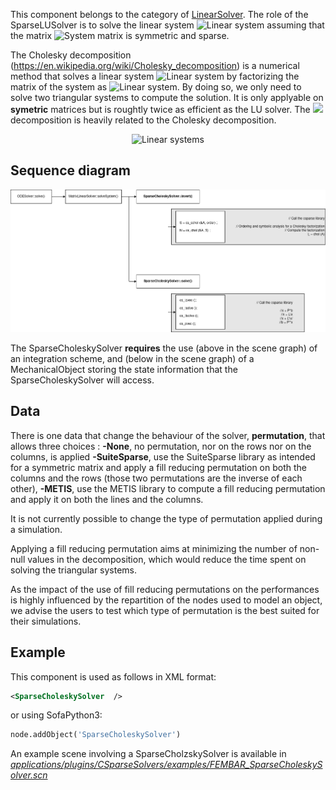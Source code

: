 This component belongs to the category of [LinearSolver](https://www.sofa-framework.org/community/doc/main-principles/system-resolution/linear-solvers/). The role of the SparseLUSolver is to solve the linear system <img class="latex" src="https://latex.codecogs.com/png.latex?\mathbf{A}x=b" title="Linear system" /> assuming that the matrix <img class="latex" src="https://latex.codecogs.com/png.latex?\mathbf{A}" title="System matrix" /> is symmetric and sparse.

The Cholesky decomposition (https://en.wikipedia.org/wiki/Cholesky_decomposition) is a numerical method that solves a linear system <img class="latex" src="https://latex.codecogs.com/png.latex?\mathbf{A}x=b" title="Linear system" /> by factorizing the matrix of the system as <img class="latex" src="https://latex.codecogs.com/png.latex?\mathbf{LL^T}" title="Linear system" />. By doing so, we only need to solve two triangular systems to compute the solution. It is only applyable on **symetric** matrices but is roughtly twice as efficient as the LU solver. The <img class="latex" src="https://latex.codecogs.com/png.latex?\mathbf{LDL^T}" /> decomposition is heavily related to the Cholesky decomposition.

<div align="center">
<img class="latex" src="https://latex.codecogs.com/png.latex?\begin{cases}
\mathbf{A}x=b \\
\mathbf{A}=\mathbf{LL^T}
\end{cases}
\Longleftrightarrow 
\begin{cases}
 \mathbf{L} y = b \\
 \mathbf{L}^T x = y \\
 \end{cases}"
title="Linear systems" />

<div align="Left">

Sequence diagram
----------------

<a href="https://github.com/sofa-framework/doc/blob/master/images/linearsolver/SparseCholeskySolver.png?raw=true"><img src="https://github.com/sofa-framework/doc/blob/master/images/linearsolver/SparseCholeskySolver.png?raw=true" title="Flow diagram for the SparseCholeskySolver"/></a>

The SparseCholeskySolver **requires** the use (above in the scene graph) of an integration scheme, and (below in the scene graph) of a MechanicalObject storing the state information that the SparseCholeskySolver will access.


Data  
----
There is one data that change the behaviour of the solver, **permutation**, that allows three choices :
**-None**, no permutation, nor on the rows nor on the columns, is applied
**-SuiteSparse**, use the SuiteSparse library as intended for a symmetric matrix and apply a fill reducing permutation on both the columns and the rows (those two permutations are the inverse of each other),
**-METIS**, use the METIS library to compute a fill reducing permutation and apply it on both the lines and the columns.

It is not currently possible to change the type of permutation applied during a simulation.

Applying a fill reducing permutation aims at minimizing the number of non-null values in the decomposition, which would reduce the time spent on solving the triangular systems.

As the impact of the use of fill reducing permutations on the performances is highly influenced by the repartition of the nodes used to model an object, we advise the users to test which type of permutation is the best suited for their simulations.


Example
-------

This component is used as follows in XML format:

``` xml
<SparseCholeskySolver  />
```

or using SofaPython3:

``` python
node.addObject('SparseCholeskySolver')
```

An example scene involving a SparseCholzskySolver is available in [*applications/plugins/CSparseSolvers/examples/FEMBAR_SparseCholeskySolver.scn*](https://github.com/sofa-framework/sofa/blob/master/applications/plugins/CSparseSolvers/examples/FEMBAR_SparseCholeskySolver.scn)
